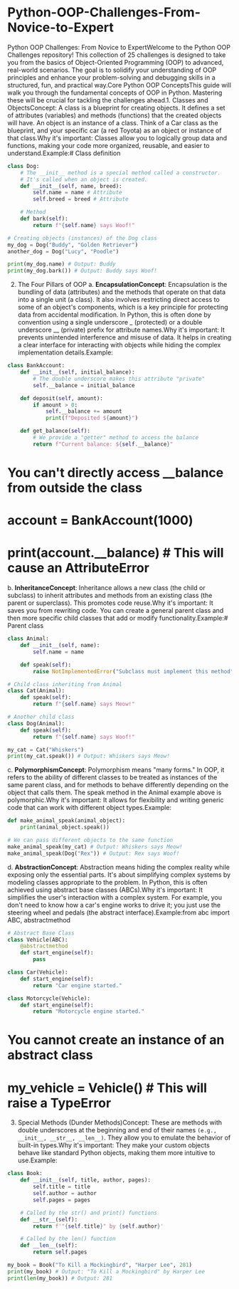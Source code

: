 # Python-OOP-Challenges-From-Novice-to-Expert

Python OOP Challenges: From Novice to ExpertWelcome to the Python OOP Challenges repository! This collection of 25 challenges is designed to take you from the basics of Object-Oriented Programming (OOP) to advanced, real-world scenarios. The goal is to solidify your understanding of OOP principles and enhance your problem-solving and debugging skills in a structured, fun, and practical way.Core Python OOP ConceptsThis guide will walk you through the fundamental concepts of OOP in Python. Mastering these will be crucial for tackling the challenges ahead.1. Classes and ObjectsConcept: A class is a blueprint for creating objects. It defines a set of attributes (variables) and methods (functions) that the created objects will have. An object is an instance of a class. Think of a Car class as the blueprint, and your specific car (a red Toyota) as an object or instance of that class.Why it's important: Classes allow you to logically group data and functions, making your code more organized, reusable, and easier to understand.Example:# Class definition

```python
class Dog:
    # The __init__ method is a special method called a constructor.
    # It's called when an object is created.
    def __init__(self, name, breed):
        self.name = name # Attribute
        self.breed = breed # Attribute

    # Method
    def bark(self):
        return f"{self.name} says Woof!"

# Creating objects (instances) of the Dog class
my_dog = Dog("Buddy", "Golden Retriever")
another_dog = Dog("Lucy", "Poodle")

print(my_dog.name) # Output: Buddy
print(my_dog.bark()) # Output: Buddy says Woof!
```
2. The Four Pillars of OOP
a. **EncapsulationConcept**: Encapsulation is the bundling of data (attributes) and the methods that operate on that data into a single unit (a class). It also involves restricting direct access to some of an object's components, which is a key principle for protecting data from accidental modification. In Python, this is often done by convention using a single underscore _ (protected) or a double underscore __ (private) prefix for attribute names.Why it's important: It prevents unintended interference and misuse of data. It helps in creating a clear interface for interacting with objects while hiding the complex implementation details.Example:

```python
class BankAccount:
    def __init__(self, initial_balance):
        # The double underscore makes this attribute "private"
        self.__balance = initial_balance

    def deposit(self, amount):
        if amount > 0:
            self.__balance += amount
            print(f"Deposited ${amount}")

    def get_balance(self):
        # We provide a "getter" method to access the balance
        return f"Current balance: ${self.__balance}"
```

# You can't directly access __balance from outside the class
# account = BankAccount(1000)
# print(account.__balance) # This will cause an AttributeError
b. **InheritanceConcept**: Inheritance allows a new class (the child or subclass) to inherit attributes and methods from an existing class (the parent or superclass). This promotes code reuse.Why it's important: It saves you from rewriting code. You can create a general parent class and then more specific child classes that add or modify functionality.Example:# Parent class

```python
class Animal:
    def __init__(self, name):
        self.name = name

    def speak(self):
        raise NotImplementedError("Subclass must implement this method")

# Child class inheriting from Animal
class Cat(Animal):
    def speak(self):
        return f"{self.name} says Meow!"

# Another child class
class Dog(Animal):
    def speak(self):
        return f"{self.name} says Woof!"

my_cat = Cat("Whiskers")
print(my_cat.speak()) # Output: Whiskers says Meow!
```

c. **PolymorphismConcept**: Polymorphism means "many forms." In OOP, it refers to the ability of different classes to be treated as instances of the same parent class, and for methods to behave differently depending on the object that calls them. The speak method in the Animal example above is polymorphic.Why it's important: It allows for flexibility and writing generic code that can work with different object types.Example:

```python
def make_animal_speak(animal_object):
    print(animal_object.speak())

# We can pass different objects to the same function
make_animal_speak(my_cat) # Output: Whiskers says Meow!
make_animal_speak(Dog("Rex")) # Output: Rex says Woof!
```

d. **AbstractionConcept**: Abstraction means hiding the complex reality while exposing only the essential parts. It's about simplifying complex systems by modeling classes appropriate to the problem. In Python, this is often achieved using abstract base classes (ABCs).Why it's important: It simplifies the user's interaction with a complex system. For example, you don't need to know how a car's engine works to drive it; you just use the steering wheel and pedals (the abstract interface).Example:from abc import ABC, abstractmethod

```python
# Abstract Base Class
class Vehicle(ABC):
    @abstractmethod
    def start_engine(self):
        pass

class Car(Vehicle):
    def start_engine(self):
        return "Car engine started."

class Motorcycle(Vehicle):
    def start_engine(self):
        return "Motorcycle engine started."
```

# You cannot create an instance of an abstract class
# my_vehicle = Vehicle() # This will raise a TypeError
3. Special Methods (Dunder Methods)Concept: These are methods with double underscores at the beginning and end of their names ```(e.g., __init__, __str__, __len__)```. They allow you to emulate the behavior of built-in types.Why it's important: They make your custom objects behave like standard Python objects, making them more intuitive to use.Example:

```python
class Book:
    def __init__(self, title, author, pages):
        self.title = title
        self.author = author
        self.pages = pages

    # Called by the str() and print() functions
    def __str__(self):
        return f'"{self.title}" by {self.author}'

    # Called by the len() function
    def __len__(self):
        return self.pages

my_book = Book("To Kill a Mockingbird", "Harper Lee", 281)
print(my_book) # Output: "To Kill a Mockingbird" by Harper Lee
print(len(my_book)) # Output: 281
```
